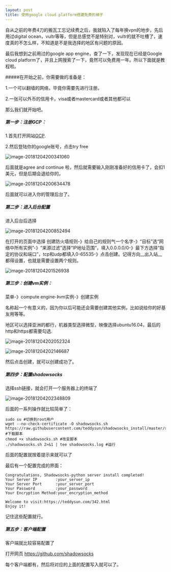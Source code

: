 ```yaml
---
layout: post
title: 使用google cloud platform搭建免费的梯子
---
```


自从之前的年费4刀的搬瓦工忘记续费之后，我就陷入了每年换vpn的地步，先后用过digital ocean，vultr等等，但是总感觉不是特别对，vultr的就不吐槽了，速度真的不怎么样，不知道是不是我选择的地区有问题的原因。

最后我想到之前用过的google app engine，查了一下，发现现在已经是Google cloud platform了，并且上网搜索了一下，竟然可以免费用一年。所以下面就是教程啦。

#####在开始之前，你需要做的准备是：

1.一个可以翻墙的网络，毕竟你需要先进行注册。

2.一张可以外币的信用卡，visa或者mastercard或者其他都可以

那么我们就开始吧。

##### 第一步：注册GCP：

1.首先打开网站[GCP](https://cloud.google.com/). 

2.然后登陆你的google账号，点击try free

![image-20181204200341060](/Users/gaozhipeng/github/gaozp.github.com/img/image-20181204200341060-3925021.png)



后面就是agree and continue 啦，然后就需要输入刚刚准备好的信用卡了，会扣1美元，但是后期会退给你的。

![image-20181204200634478](/Users/gaozhipeng/github/gaozp.github.com/img/image-20181204200634478-3925194.png)

后面就可以进入你的管理后台了。

##### 第二步：进入后台配置

进入后台后选择

![image-20181204200852494](/Users/gaozhipeng/github/gaozp.github.com/img/image-20181204200852494-3925332.png)



在打开的页面中选择 创建防火墙规则-》给自己的规则气一个名字-》“目标”选“网络中所有实例”-》“来源过滤”选择“IP地址范围”，填入0.0.0.0/0-》最下方选择“指定的协议和端口”，tcp和udp都填入0-65535-》点击创建。记得方向__出入站__都得设置，也就是需要设置两个规则。

![image-20181204201526938](/Users/gaozhipeng/github/gaozp.github.com/img/image-20181204201526938-3925726.png)

##### 第三步：创建vm实例：

菜单-》compute engine-》vm实例-》创建实例

名称起一个有意义的，因为你以后可能还会需要创建其他实例，比如说给你的好基友用等等。

地区可以选择亚洲的都行，机器类型选择微型，映像选择ubuntu16.04，最后的http和https都需要勾选.

![image-20181204202052324](/Users/gaozhipeng/github/gaozp.github.com/img/image-20181204202052324-3926052.png)

![image-20181204202146687](/Users/gaozhipeng/github/gaozp.github.com/img/image-20181204202146687-3926106.png)

然后点击创建，就可以创建成功了。

##### 第四步：配置shadowsocks

选择ssh链接，就会打开一个服务器上的终端了

![image-20181204202348809](/Users/gaozhipeng/github/gaozp.github.com/img/image-20181204202348809-3926228.png)

后面的一系列操作就比较简单了：

```shell
sudo su #切换到root用户
wget --no-check-certificate -O shadowsocks.sh https://raw.githubusercontent.com/teddysun/shadowsocks_install/master/shadowsocks.sh #下载脚本
chmod +x shadowsocks.sh #改变脚本
./shadowsocks.sh 2>&1 | tee shadowsocks.log #运行
```

后面的配置就按着提示来就可以了

最后有一个配置完成的界面：

```shell
Congratulations, Shadowsocks-python server install completed!
Your Server IP        :your_server_ip
Your Server Port      :your_server_port
Your Password         :your_password
Your Encryption Method:your_encryption_method

Welcome to visit:https://teddysun.com/342.html
Enjoy it!
```

记住这些配置就行。

##### 第五步：客户端配置

客户端就比较容易配置了

打开网页 https://github.com/shadowsocks 

每个客户端都有，然后将对应的上面的配置写入就可以了。

